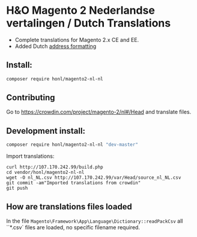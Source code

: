 # H&O Magento 2 Nederlandse vertalingen / Dutch Translations

- Complete translations for Magento 2.x CE and EE.
- Added Dutch [address formatting](src/etc/config.xml)

## Install:
```BASH
composer require honl/magento2-nl-nl
```

## Contributing
Go to https://crowdin.com/project/magento-2/nl#/Head and translate files.

## Development install:
```BASH
composer require honl/magento2-nl-nl "dev-master"
```



Import translations:
```
curl http://107.170.242.99/build.php
cd vendor/honl/magento2-nl-nl
wget -O nl_NL.csv http://107.170.242.99/var/Head/source_nl_NL.csv
git commit -am"Imported translations from crowdin"
git push

```

## How are translations files loaded

In the file `Magento\Framework\App\Language\Dictionary::readPackCsv` all ``*.csv` files are loaded, no specific filename
required.
